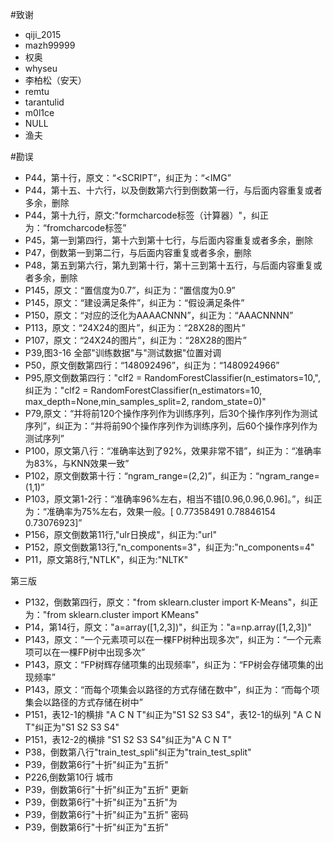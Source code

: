 #致谢 
+ qiji_2015 
+ mazh99999
+ 权奥
+ whyseu
+ 李柏松（安天）
+ remtu
+ tarantulid
+ m0l1ce
+ NULL
+ 渔夫


#勘误

+ P44，第十行，原文：“<SCRIPT”，纠正为：“<IMG”
+ P44，第十五、十六行，以及倒数第六行到倒数第一行，与后面内容重复或者多余，删除
+ P44，第十九行，原文:"formcharcode标签（计算器）"，纠正为：“fromcharcode标签”
+ P45，第一到第四行，第十六到第十七行，与后面内容重复或者多余，删除
+ P47，倒数第一到第二行，与后面内容重复或者多余，删除
+ P48，第五到第六行，第九到第十行，第十三到第十五行，与后面内容重复或者多余，删除
+ P145，原文：“置信度为0.7”，纠正为：“置信度为0.9”
+ P145，原文：“建设满足条件”，纠正为：“假设满足条件”
+ P150，原文：“对应的泛化为AAAACNNN”，纠正为：“AAACNNNN”
+ P113，原文：“24X24的图片”，纠正为：“28X28的图片”
+ P107，原文：“24X24的图片”，纠正为：“28X28的图片”
+ P39,图3-16 全部"训练数据"与"测试数据"位置对调
+ P50，原文倒数第四行：“148092496”，纠正为：“1480924966”
+ P95,原文倒数第四行："clf2 = RandomForestClassifier(n_estimators=10,",纠正为："clf2 = RandomForestClassifier(n_estimators=10, max_depth=None,min_samples_split=2, random_state=0)"
+ P79,原文：“并将前120个操作序列作为训练序列，后30个操作序列作为测试序列”，纠正为：“并将前90个操作序列作为训练序列，后60个操作序列作为测试序列”
+ P100，原文第八行：“准确率达到了92%，效果非常不错”，纠正为：“准确率为83%，与KNN效果一致”
+ P102，原文倒数第十行：“ngram_range=(2,2)”，纠正为：“ngram_range=(1,1)”
+ P103，原文第1-2行：“准确率96%左右，相当不错[0.96,0.96,0.96]。”，纠正为：“准确率为75%左右，效果一般。[ 0.77358491  0.78846154  0.73076923]”
+ P156，原文倒数第11行,"ulr日换成"，纠正为:"url"
+ P152，原文倒数第13行,"n_components=3"，纠正为:"n_components=4"
+ P11，原文第8行,"NTLK"，纠正为:"NLTK"

第三版
+ P132，倒数第四行，原文："from sklearn.cluster import K-Means"，纠正为："from sklearn.cluster import KMeans"
+ P14，第14行，原文："a=array([1,2,3])"，纠正为："a=np.array([1,2,3])"
+ P143，原文：“一个元素项可以在一棵FP树种出现多次”，纠正为：“一个元素项可以在一棵FP树中出现多次”
+ P143，原文：“FP树辉存储项集的出现频率”，纠正为：“FP树会存储项集的出现频率”
+ P143，原文：“而每个项集会以路径的方式存储在数中”，纠正为：“而每个项集会以路径的方式存储在树中”
+ P151，表12-1的横排 "A C N T"纠正为"S1 S2 S3 S4"，表12-1的纵列 "A C N T"纠正为"S1 S2 S3 S4"
+ P151，表12-2的横排 "S1 S2 S3 S4"纠正为"A C N T"
+ P38，倒数第八行"train_test_spli"纠正为"train_test_split"
+ P39，倒数第6行"十折"纠正为"五折"
+ P226,倒数第10行 城市 
+ P39，倒数第6行"十折"纠正为"五折" 更新
+ P39，倒数第6行"十折"纠正为"五折"为
+ P39，倒数第6行"十折"纠正为"五折" 密码
+ P39，倒数第6行"十折"纠正为"五折"
